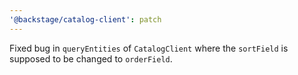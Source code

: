 ```yaml
---
'@backstage/catalog-client': patch
---
```


Fixed bug in `queryEntities` of `CatalogClient` where the `sortField` is supposed to be changed to `orderField`.
